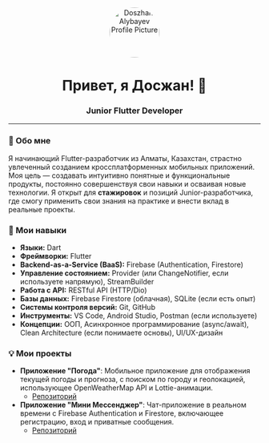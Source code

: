 <div align="center">
  <a href="https://github.com/DoszhanAlybayev">
    <img src="https://github.com/DoszhanAlybayev.png?size=100" alt="Doszhan Alybayev Profile Picture" width="100" style="border-radius: 50%;">
  </a>
  <h1>Привет, я Досжан! 👋</h1>
  <h3>Junior Flutter Developer</h3>
</div>

---

### 🌟 Обо мне

Я начинающий Flutter-разработчик из Алматы, Казахстан, страстно увлеченный созданием кроссплатформенных мобильных приложений. Моя цель — создавать интуитивно понятные и функциональные продукты, постоянно совершенствуя свои навыки и осваивая новые технологии. Я открыт для **стажировок** и позиций Junior-разработчика, где смогу применить свои знания на практике и внести вклад в реальные проекты.

### 🚀 Мои навыки

* **Языки:** Dart
* **Фреймворки:** Flutter
* **Backend-as-a-Service (BaaS):** Firebase (Authentication, Firestore)
* **Управление состоянием:** Provider (или ChangeNotifier, если используете напрямую), StreamBuilder
* **Работа с API:** RESTful API (HTTP/Dio)
* **Базы данных:** Firebase Firestore (облачная), SQLite (если есть опыт)
* **Системы контроля версий:** Git, GitHub
* **Инструменты:** VS Code, Android Studio, Postman (если используете)
* **Концепции:** ООП, Асинхронное программирование (async/await), Clean Architecture (если понимаете основы), UI/UX-дизайн


### 💡 Мои  проекты

* **Приложение "Погода"**: Мобильное приложение для отображения текущей погоды и прогноза, с поиском по городу и геолокацией, использующее OpenWeatherMap API и Lottie-анимации.
    * [Репозиторий](https://github.com/DoszhanAlybayev/weather-app.git)
* **Приложение "Мини Мессенджер"**: Чат-приложение в реальном времени с Firebase Authentication и Firestore, включающее регистрацию, вход и приватные сообщения.
    * [Репозиторий](https://github.com/DoszhanAlybayev/messenger-app.git)


